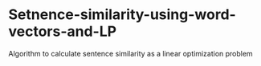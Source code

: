 # Setnence-similarity-using-word-vectors-and-LP
Algorithm to calculate sentence similarity as a linear optimization problem
